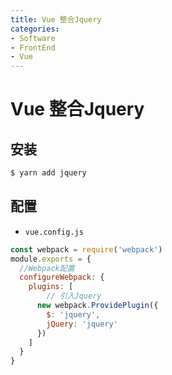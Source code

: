 ```yaml
---
title: Vue 整合Jquery
categories:
- Software
- FrontEnd
- Vue
---
```

# Vue 整合Jquery

## 安装

```bash
$ yarn add jquery
```

## 配置

- `vue.config.js`

```js
const webpack = require('webpack')
module.exports = {
  //Webpack配置
  configureWebpack: {
    plugins: [
        // 引入Jquery
      new webpack.ProvidePlugin({
        $: 'jquery',
        jQuery: 'jquery'
      })
    ]
  }
}
```